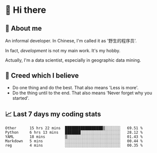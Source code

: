 # 👋 Hi there

## :speech_balloon: About me

An informal developer. In Chinese, I'm called it as '野生的程序员'.

In fact, _development_ is not my main work. It's my hobby.

Actually, I'm a data scientist, especially in geographic data mining.

## :see_no_evil: Creed which I believe

- Do one thing and do the best. That also means 'Less is more'.
- Do the thing until to the end. That also means 'Never forget why you started'.

## :chart_with_upwards_trend: Last 7 days my coding stats

<!--START_SECTION:waka-->
```text
Other      15 hrs 22 mins  █████████████████▒░░░░░░░   69.51 % 
Python     6 hrs 13 mins   ███████░░░░░░░░░░░░░░░░░░   28.12 % 
YAML       18 mins         ▒░░░░░░░░░░░░░░░░░░░░░░░░   01.43 % 
Markdown   5 mins          ░░░░░░░░░░░░░░░░░░░░░░░░░   00.44 % 
reg        4 mins          ░░░░░░░░░░░░░░░░░░░░░░░░░   00.35 % 
```
<!--END_SECTION:waka-->
